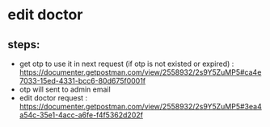 # edit doctor
## steps: 
* get otp to use it in next request (if otp is not existed or expired) : https://documenter.getpostman.com/view/2558932/2s9Y5ZuMP5#ca4e7033-15ed-4331-bcc6-80d675f0001f
* otp will sent to admin email 
* edit doctor request : https://documenter.getpostman.com/view/2558932/2s9Y5ZuMP5#3ea4a54c-35e1-4acc-a6fe-f4f5362d202f